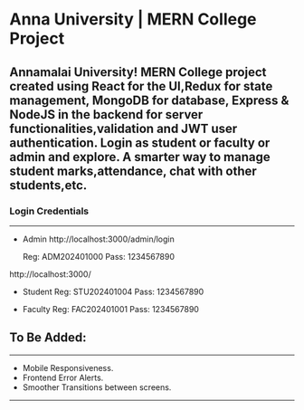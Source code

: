 <h1><b>Anna University</b> | MERN College Project </h1>

## Annamalai University! MERN College project created using **React** for the UI,**Redux** for state management, **MongoDB** for database, **Express** & **NodeJS** in the backend for server functionalities,validation and **JWT** user authentication. Login as student or faculty or admin and explore. A smarter way to manage student marks,attendance, chat with other students,etc.

<h3>Login Credentials</h3>
<hr/>

- Admin
http://localhost:3000/admin/login

  Reg: ADM202401000 Pass: 1234567890
  
http://localhost:3000/
- Student
  Reg: STU202401004 Pass: 1234567890

- Faculty
  Reg: FAC202401001 Pass: 1234567890

<h2><b>To Be Added:</b></h2>
<hr/>

- Mobile Responsiveness.
- Frontend Error Alerts.
- Smoother Transitions between screens.
<hr/>
